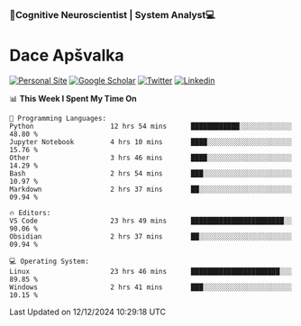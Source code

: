 ### 🧠Cognitive Neuroscientist | System Analyst💻
# Dace Apšvalka

[![Personal Site](https://img.shields.io/badge/website-teal?style=for-the-badge&logo=About.me&logoColor=white)](https://dcdace.net/)
[![Google Scholar](https://img.shields.io/badge/Scholar-yellow?style=for-the-badge&logo=googlescholar&logoColor=ffffff)](https://scholar.google.com/citations?hl=en&user=W8q0HBkAAAAJ&view_op=list_works&sortby=pubdate)
[![Twitter](https://img.shields.io/badge/Twitter-1DA1F2?logo=twitter&logoColor=white&style=for-the-badge)](https://twitter.com/dcdace)
[![Linkedin](https://img.shields.io/badge/linkedin-0077B5?logo=linkedin&logoColor=white&style=for-the-badge)](https://www.linkedin.com/in/dace-apsvalka/)

<!--
[![Dace's wakatime stats](https://github-readme-stats.vercel.app/api/wakatime?username=dcdace&theme=react&layout=compact&custom_title=Coding+past+7+days&v=2)](https://github.com/dcdace/dcdace)


[![github](https://img.shields.io/github/followers/dcdace?logo=github&style=plastic)](https://github.com/dcdace?tab=followers "GitHub followers")
[![wakatime](https://wakatime.com/badge/user/6e7556d3-b1db-4eef-a7e8-9bad735fc27e.svg?style=plastic?v=2)](https://wakatime.com/@6e7556d3-b1db-4eef-a7e8-9bad735fc27e "Total time coded since Feb 28 2022")

[![twitter](https://img.shields.io/twitter/follow/dcdace?label=followers&logo=twitter&color=%23007ec6&style=plastic)](https://twitter.com/dcdace "Twitter followers")

[![Dace's languages](https://github-readme-stats-one-nu-13.vercel.app/api/top-langs/?username=dcdace&langs_count=10&theme=nord&layout=compact)](https://github.com/anuraghazra/github-readme-stats) 
[![Dace's GitHub stats](https://github-readme-stats-one-nu-13.vercel.app/api?username=dcdace&theme=dracula&hide=prs,issues&count_private=true&show_icons=true&hide_rank=true&include_all_commits=true&hide_title=false&custom_title=GitHub+Stats)](https://github.com/anuraghazra/github-readme-stats)
-->

<!--START_SECTION:waka-->
📊 **This Week I Spent My Time On** 

```text
💬 Programming Languages: 
Python                   12 hrs 54 mins      ████████████░░░░░░░░░░░░░   48.80 % 
Jupyter Notebook         4 hrs 10 mins       ████░░░░░░░░░░░░░░░░░░░░░   15.76 % 
Other                    3 hrs 46 mins       ████░░░░░░░░░░░░░░░░░░░░░   14.29 % 
Bash                     2 hrs 54 mins       ███░░░░░░░░░░░░░░░░░░░░░░   10.97 % 
Markdown                 2 hrs 37 mins       ██░░░░░░░░░░░░░░░░░░░░░░░   09.94 % 

🔥 Editors: 
VS Code                  23 hrs 49 mins      ███████████████████████░░   90.06 % 
Obsidian                 2 hrs 37 mins       ██░░░░░░░░░░░░░░░░░░░░░░░   09.94 % 

💻 Operating System: 
Linux                    23 hrs 46 mins      ██████████████████████░░░   89.85 % 
Windows                  2 hrs 41 mins       ███░░░░░░░░░░░░░░░░░░░░░░   10.15 % 
```


 Last Updated on 12/12/2024 10:29:18 UTC
<!--END_SECTION:waka-->


